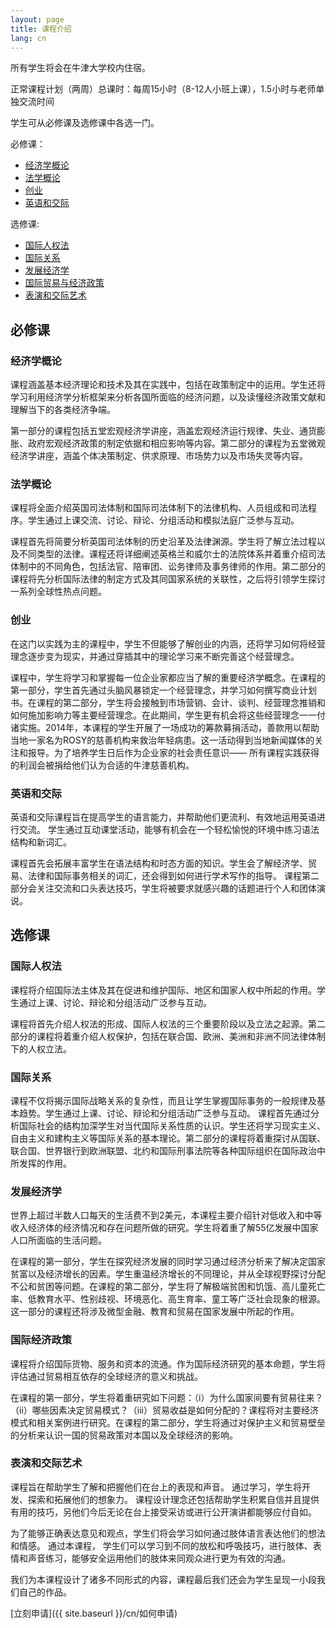 ```yaml
---
layout: page
title: 课程介绍
lang: cn
---
```


所有学生将会在牛津大学校内住宿。

正常课程计划（两周）总课时：每周15小时（8-12人小班上课），1.5小时与老师单独交流时间

学生可从必修课及选修课中各选一门。


必修课：

 - [经济学概论](#1)
 - [法学概论](#2)
 - [创业](#3)
 - [英语和交际](#4)

选修课:

 - [国际人权法](#5)
 - [国际关系](#6)
 - [发展经济学](#7)
 - [国际贸易与经济政策](#8)
 - [表演和交际艺术](#9)

## 必修课

### <a name="1">经济学概论</a>

课程涵盖基本经济理论和技术及其在实践中，包括在政策制定中的运用。学生还将学习利用经济学分析框架来分析各国所面临的经济问题，以及读懂经济政策文献和理解当下的各类经济争端。

第一部分的课程包括五堂宏观经济学讲座，涵盖宏观经济运行规律、失业、通货膨胀、政府宏观经济政策的制定依据和相应影响等内容。第二部分的课程为五堂微观经济学讲座，涵盖个体决策制定、供求原理、市场势力以及市场失灵等内容。

### <a name="2">法学概论</a>

课程将全面介绍英国司法体制和国际司法体制下的法律机构、人员组成和司法程序。学生通过上课交流、讨论、辩论、分组活动和模拟法庭广泛参与互动。

课程首先将简要分析英国司法体制的历史沿革及法律渊源。学生将了解立法过程以及不同类型的法律。课程还将详细阐述英格兰和威尔士的法院体系并着重介绍司法体制中的不同角色，包括法官、陪审团、讼务律师及事务律师的作用。第二部分的课程将先分析国际法律的制定方式及其同国家系统的关联性，之后将引领学生探讨一系列全球性热点问题。

### <a name="3">创业</a>

在这门以实践为主的课程中，学生不但能够了解创业的内涵，还将学习如何将经营理念逐步变为现实，并通过穿插其中的理论学习来不断完善这个经营理念。

课程中，学生将学习和掌握每一位企业家都应当了解的重要经济学概念。在课程的第一部分，学生首先通过头脑风暴锁定一个经营理念，并学习如何撰写商业计划书。在课程的第二部分，学生将会接触到市场营销、会计、谈判、经营理念推销和如何施加影响力等主要经营理念。在此期间，学生更有机会将这些经营理念一一付诸实施。2014年，本课程的学生开展了一场成功的筹款募捐活动，善款用以帮助当地一家名为ROSY的慈善机构来救治年轻病患。这一活动得到当地新闻媒体的关注和报导。为了培养学生日后作为企业家的社会责任意识—— 所有课程实践获得的利润会被捐给他们认为合适的牛津慈善机构。

### <a name="4">英语和交际</a>

英语和交际课程旨在提高学生的语言能力，并帮助他们更流利、有效地运用英语进行交流。 学生通过互动课堂活动，能够有机会在一个轻松愉悦的环境中练习语法结构和新词汇。

课程首先会拓展丰富学生在语法结构和时态方面的知识。学生会了解经济学、贸易、法律和国际事务相关的词汇，还会得到如何进行学术写作的指导。 课程第二部分会关注交流和口头表达技巧，学生将被要求就感兴趣的话题进行个人和团体演说。

## 选修课

### <a name="5">国际人权法</a>

课程将介绍国际法主体及其在促进和维护国际、地区和国家人权中所起的作用。学生通过上课、讨论、辩论和分组活动广泛参与互动。

课程将首先介绍人权法的形成、国际人权法的三个重要阶段以及立法之起源。第二部分的课程将着重介绍人权保护，包括在联合国、欧洲、美洲和非洲不同法律体制下的人权立法。

### <a name="6">国际关系</a>

课程不仅将揭示国际战略关系的复杂性，而且让学生掌握国际事务的一般规律及基本趋势。学生通过上课、讨论、辩论和分组活动广泛参与互动。
课程首先通过分析国际社会的结构加深学生对当代国际关系性质的认识。学生还将学习现实主义、自由主义和建构主义等国际关系的基本理论。第二部分的课程将着重探讨从国联、联合国、世界银行到欧洲联盟、北约和国际刑事法院等各种国际组织在国际政治中所发挥的作用。

### <a name="7">发展经济学</a>

世界上超过半数人口每天的生活费不到2美元，本课程主要介绍针对低收入和中等收入经济体的经济情况和存在问题所做的研究。学生将着重了解55亿发展中国家人口所面临的生活问题。

在课程的第一部分，学生在探究经济发展的同时学习通过经济分析来了解决定国家贫富以及经济增长的因素。学生重温经济增长的不同理论，并从全球视野探讨分配不公和贫困等问题。在课程的第二部分，学生将了解极端贫困和饥饿、高儿童死亡率、低教育水平、性别歧视、环境恶化、高生育率、童工等广泛社会现象的根源。这一部分的课程还将涉及微型金融、教育和贸易在国家发展中所起的作用。

### <a name="8">国际经济政策</a>

课程将介绍国际货物、服务和资本的流通。作为国际经济研究的基本命题，学生将评估通过贸易相互依存的全球经济的意义和挑战。

在课程的第一部分，学生将着重研究如下问题：（i）为什么国家间要有贸易往来？（ii）哪些因素决定贸易模式？（iii）贸易收益是如何分配的？课程将对主要经济模式和相关案例进行研究。在课程的第二部分，学生将通过对保护主义和贸易壁垒的分析来认识一国的贸易政策对本国以及全球经济的影响。

### <a name="9">表演和交际艺术</a>

课程旨在帮助学生了解和把握他们在台上的表现和声音。 通过学习，学生将开发、探索和拓展他们的想象力。  课程设计理念还包括帮助学生积累自信并且提供有用的技巧，另他们今后无论在台上接受采访或进行公开演讲都能够应付自如。

为了能够正确表达意见和观点，学生们将会学习如何通过肢体语言表达他们的想法和情感。  通过本课程， 学生们可以学习到不同的放松和呼吸技巧，进行肢体、表情和声音练习，能够安全运用他们的肢体来同观众进行更为有效的沟通。

我们为本课程设计了诸多不同形式的内容，课程最后我们还会为学生呈现一小段我们自己的作品。

[立刻申请]({{ site.baseurl }}/cn/如何申请)

